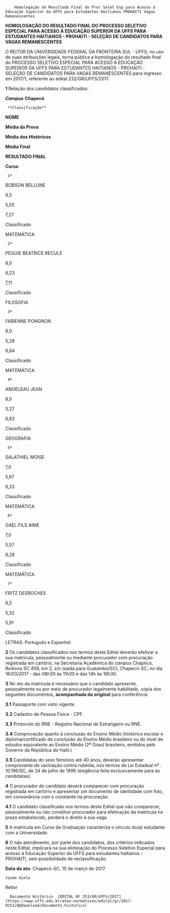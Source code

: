         Homologação do Resultado Final do Proc Selet Esp para Acesso à Educação Superior da UFFS para Estudantes Haitianos PROHAITI Vagas Remanescentes  

**HOMOLOGAÇÃO DO RESULTADO FINAL DO PROCESSO SELETIVO ESPECIAL PARA ACESSO À EDUCAÇÃO SUPERIOR DA UFFS PARA ESTUDANTES HAITIANOS - PROHAITI - SELEÇÃO DE CANDIDATOS PARA VAGAS REMANESCENTES**

  

 O REITOR DA UNIVERSIDADE FEDERAL DA FRONTEIRA SUL - UFFS, no uso de suas atribuições legais, torna pública a homologação do resultado final do PROCESSO SELETIVO ESPECIAL PARA ACESSO À EDUCAÇÃO SUPERIOR DA UFFS PARA ESTUDANTES HAITIANOS - PROHAITI - SELEÇÃO DE CANDIDATOS PARA VAGAS REMANESCENTES para ingresso em 2017/1, referente ao edital 232/GR/UFFS/2017.

  

 **1** Relação dos candidatos classificados:

 ***Campus*** **Chapecó**

     **Classificação**

   **NOME**

   **Média da Prova**

   **Média dos Históricos**

   **Média Final**

   **RESULTADO FINAL**

   **Curso**

     1º 

   BOBSON BELLUNE

   9,5

   5,05

   7,27

   Classificado

   MATEMÁTICA

     2º 

   PEGUIE BEATRICE RECULE

   8,0

   6,23

   7,11

   Classificado

   FILOSOFIA

     3º 

   FABIENNE PONGNON

   8,0

   5,28

   6,64

   Classificado

   MATEMÁTICA

     4º 

   ANGELEAU JEAN

   8,0

   5,27

   6,63

   Classificado

   GEOGRAFIA

     5º 

   SALATHIEL MOISE

   7,0

   5,67

   6,33

   Classificado

   MATEMÁTICA

     6º 

   GAEL FILS AIME

   7,0

   5,57

   6,28

   Classificado

   MATEMÁTICA

     7º 

   FRITZ DESROCHES

   6,5

   5,32

   5,91

   Classificado

   LETRAS: Português e Espanhol

      

 **2** Os candidatos classificados nos termos deste Edital deverão efetivar a sua matrícula, pessoalmente ou mediante procurador com procuração registrada em cartório, na Secretaria Acadêmica do *campus* Chapecó, Rodovia SC 459, km 2, s/n (saída para Guatambú/SC), Chapecó-SC, no dia 16/03/2017 - das 08h30 às 11h30 e das 14h às 16h30.

  

 **3** No ato da matrícula é necessário que o candidato apresente, pessoalmente ou por meio de procurador legalmente habilitado, cópia dos seguintes documentos, **acompanhada do original** para conferência:

 **3.1** Passaporte com visto vigente.

 **3.2** Cadastro de Pessoa Física - CPF.

 **3.3** Protocolo do RNE - Registro Nacional de Estrangeiro ou RNE.

 **3.4** Comprovação quanto à conclusão do Ensino Médio (histórico escolar e diploma/certificado de conclusão do Ensino Médio brasileiro ou do nível de estudos equivalente ao Ensino Médio (2º Grau) brasileiro, emitidos pelo Governo da República do Haiti.)

 **3.5** Candidatas do sexo feminino até 40 anos, deverão apresentar comprovante de vacinação contra rubéola, nos termos da Lei Estadual nº . 10.196/SC, de 24 de julho de 1996 (exigência feita exclusivamente para as candidatas).

  

 **4** O procurador do candidato deverá comparecer com procuração registrada em cartório e apresentar um documento de identidade com foto, em consonância com o constante na procuração.

 **4.1** O candidato classificado nos termos deste Edital que não comparecer, pessoalmente ou não constituir procurador para efetivação da matrícula no prazo estabelecido, perderá o direito à sua vaga.

  

 **5** A matrícula em Curso de Graduação caracteriza o vínculo do(a) estudante com a Universidade.

  

 **6** O não atendimento, por parte dos candidatos, dos critérios indicados neste Edital, implicará na sua eliminação do Processo Seletivo Especial para acesso à Educação Superior da UFFS para estudantes haitianos - PROHAITI, sem possibilidade de reclassificação.

   **Data do ato:** Chapecó-SC, 15 de março de 2017.   
 

    Jaime Giolo   
 Reitor 

      Documento Histórico  [EDITAL Nº 253/GR/UFFS/2017](https://www.uffs.edu.br/atos-normativos/edital/gr/2017-0253/@@download/documento_historico)     
      